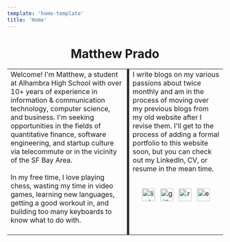 ```yaml
---
template: 'home-template'
title: 'Home'
---
```


<h1 style="text-align: center;"> Matthew Prado </h1> 

<table>
    <tr>
        <td style="border: 5px; border-color: #23272a; border-style: solid; border-left: none; border-top: none; border-bottom: none">Welcome! I'm Matthew, a student at Alhambra High School with over 10+ years of experience in information & communication technology, computer science, and business. I'm seeking opportunities in the fields of quantitative finance, software engineering, and startup culture via telecommute or in the vicinity of the SF Bay Area.<br><br>In my free time, I love playing chess, wasting my time in video games, learning new languages, getting a good workout in, and building too many keyboards to know what to do with. <br><br></td>
        
<td style="vertical-align:top">I write blogs on my various passions about twice monthly and am in the process of moving over my previous blogs from my old website after I revise them. I'll get to the process of adding a formal portfolio to this website soon, but you can check out my LinkedIn, CV, or resume in the mean time. <br><br>
<p align='center'>
 <a href="https://www.linkedin.com/in/mapoztate/"><img height="30" width="30" src="https://user-images.githubusercontent.com/71365470/122693012-d4f14200-d1ec-11eb-8852-4bd223d3b41f.png" alt="linkedin"></a>&nbsp;&nbsp;
<a href="https://github.com/mapoztate"><img height="30" width="30" src="https://user-images.githubusercontent.com/71365470/122693123-4fba5d00-d1ed-11eb-9759-85e584827eb5.png" alt="github"></a>&nbsp;&nbsp;
<a href="/resume"><img height="30" width="30" src="https://user-images.githubusercontent.com/71365470/123560227-db843a00-d755-11eb-845e-1606b2cdb2df.png" alt="resume"></a>&nbsp;&nbsp;
<a href="mailto:matthew.f.prado@valkyriepcs.com"><img height="30" width="30" src="https://user-images.githubusercontent.com/71365470/123560224-daeba380-d755-11eb-9adb-c5a3b9de2fb8.png" alt="e-mail"></a>
</p> </td>
    </tr>
</table>